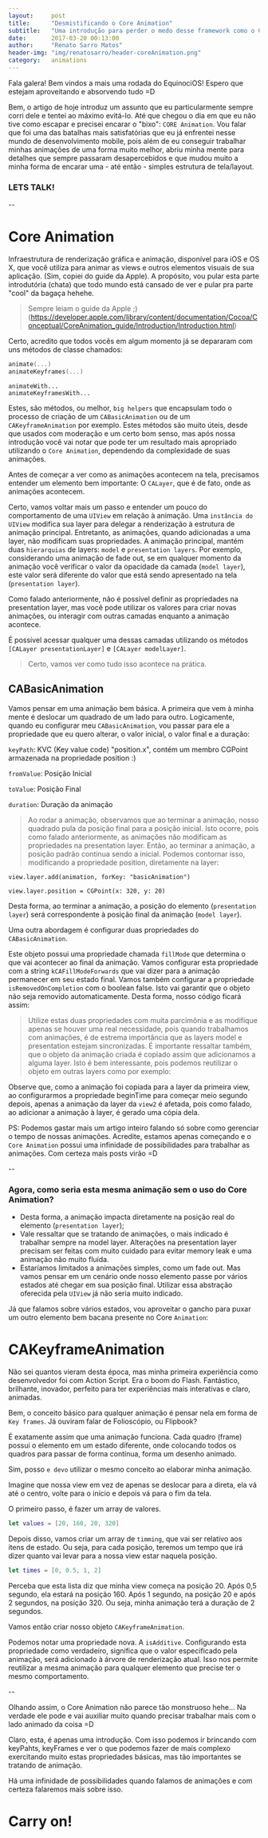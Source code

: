 ```yaml
---
layout:     post
title:      "Desmistificando o Core Animation"
subtitle:   "Uma introdução para perder o medo desse framework como o Core Animation pode ser útil ao elaborar suas animações"
date:       2017-03-20 00:13:00
author:     "Renato Sarro Matos"
header-img: "img/renatosarro/header-coreAnimation.png"
category:   animations
---
```


Fala galera! Bem vindos a mais uma rodada do EquinociOS! Espero que estejam aproveitando e absorvendo tudo =D

Bem, o artigo de hoje introduz um assunto que eu particularmente sempre corri dele e tentei ao máximo evitá-lo. Até que chegou o dia em que eu não tive como escapar e precisei encarar o "bixo": `CORE Animation`.
Vou falar que foi uma das batalhas mais satisfatórias que eu já enfrentei nesse mundo de desenvolvimento mobile, pois além de eu conseguir trabalhar minhas animações de uma forma muito melhor, abriu minha mente para detalhes que sempre passaram desapercebidos e que mudou muito a minha forma de encarar uma - até então - simples estrutura de tela/layout.

### LETS TALK!

--

# Core Animation

Infraestrutura de renderização gráfica e animação, disponível para iOS e OS X, que você utiliza para animar as views e outros elementos visuais de sua aplicação.
(Sim, copiei do guide da Apple).
A propósito, vou pular esta parte introdutória (chata) que todo mundo está cansado de ver e pular pra parte "cool" da bagaça hehehe.

> Sempre leiam o guide da Apple ;) (https://developer.apple.com/library/content/documentation/Cocoa/Conceptual/CoreAnimation_guide/Introduction/Introduction.html)

Certo, acredito que todos vocês em algum momento já se depararam com uns métodos de classe chamados:

~~~swift
animate(...)
animateKeyframes(...)
~~~

~~~objc
animateWith...
animateKeyframesWith...
~~~

Estes, são métodos, ou melhor, `big helpers` que encapsulam todo o processo de criação de um `CABasicAnimation` ou de um `CAKeyframeAnimation` por exemplo. Estes métodos são muito úteis, desde que usados com moderação e um certo bom senso, mas após nossa introdução você vai notar que pode ter um resultado mais apropriado utilizando o `Core Animation`, dependendo da complexidade de suas animações.

Antes de começar a ver como as animações acontecem na tela, precisamos entender um elemento bem importante: O `CALayer`, que é de fato, onde as animações acontecem.

Certo, vamos voltar mais um passo e entender um pouco do comportamento de uma `UIView` em relação à animação.
Uma `instância do UIView` modifica sua layer para delegar a renderização à estrutura de animação principal. Entretanto, as animações, quando adicionadas a uma layer, não modificam suas propriedades. A animação principal, mantém duas `hierarquias` de layers: `model` e `presentation layers`.
Por exemplo, considerando uma animação de fade out, se em qualquer momento da animação você verificar o valor da opacidade da camada (`model layer`), este valor será diferente do valor que está sendo apresentado na tela (`presentation layer`).

Como falado anteriormente, não é possível definir as propriedades na presentation layer, mas você pode utilizar os valores para criar novas animações, ou interagir com outras camadas enquanto a animação acontece.

É possível acessar qualquer uma dessas camadas utilizando os métodos `[CALayer presentationLayer]` e `[CALayer modelLayer]`.

> Certo, vamos ver como tudo isso acontece na prática.

## CABasicAnimation

Vamos pensar em uma animação bem básica. A primeira que vem à minha mente é deslocar um quadrado de um lado para outro. Logicamente, quando eu configurar meu `CABasicAnimation`, vou passar para ele a propriedade que eu quero alterar, o valor inicial, o valor final e a duração:

<script src="https://gist.github.com/renatosarro/4753b9eb2dd7e22aa1383000514c4c1a.js"></script>

`keyPath`: KVC (Key value code) "position.x", contém um membro CGPoint armazenada na propriedade position :)

`fromValue`: Posição Inicial

`toValue`: Posição Final

`duration`: Duração da animação

> Ao rodar a animação, observamos que ao terminar a animação, nosso quadrado pula da posição final para a posição inicial. Isto ocorre, pois como falado anteriormente, as animações não modificam as propriedades na presentation layer. Então, ao terminar a animação, a posição padrão continua sendo a inicial.
Podemos contornar isso, modificando a propriedade position, diretamente na layer:

~~~objc
view.layer.add(animation, forKey: "basicAnimation")

view.layer.position = CGPoint(x: 320, y: 20)
~~~

Desta forma, ao terminar a animação, a posição do elemento (`presentation layer`) será correspondente à posição final da animação (`model layer`).

Uma outra abordagem é configurar duas propriedades do `CABasicAnimation`.

Este objeto possui uma propriedade chamada `fillMode` que determina o que vai acontecer ao final da animação. Vamos configurar esta propriedade com a string `kCAFillModeForwards` que vai dizer para a animação permanecer em seu estado final.
Vamos também configurar a propriedade `isRemovedOnCompletion` com o boolean false. Isto vai garantir que o objeto não seja removido automaticamente. Desta forma, nosso código ficará assim:

<script src="https://gist.github.com/renatosarro/396251ef6307475353b2ce3f718a58ee.js"></script>

> Utilize estas duas propriedades com muita parcimônia e as modifique apenas se houver uma real necessidade, pois quando trabalhamos com animações, é de estrema importância que as layers model e presentation estejam sincronizadas.
É importante ressaltar também, que o objeto da animação criada é copiado assim que adicionamos a alguma layer. Isto é bem interessante, pois podemos reutilizar o objeto em outras layers como por exemplo:

<script src="https://gist.github.com/renatosarro/c5d8881d055ad76b546e26ece695bec8.js"></script>

Observe que, como a animação foi copiada para a layer da primeira view, ao configurarmos a propriedade beginTime para começar meio segundo depois, apenas a animação da layer da `view2` é afetada, pois como falado, ao adicionar a animação à layer, é gerado uma cópia dela.


PS: Podemos gastar mais um artigo inteiro falando só sobre como gerenciar o tempo de nossas animações. Acredite, estamos apenas começando e o `Core Animation` possui uma infinidade de possibilidades para trabalhar as animações. Com certeza mais posts virão =D

--

### Agora, como seria esta mesma animação sem o uso do Core Animation?

<script src="https://gist.github.com/renatosarro/dcc083ec91dfee76c46b5c48c56fd048.js"></script>

>
- Desta forma, a animação impacta diretamente na posição real do elemento (`presentation layer`);
- Vale ressaltar que se tratando de animações, o mais indicado é trabalhar sempre na model layer. Alterações na presentation layer precisam ser feitas com muito cuidado para evitar memory leak e uma animação não muito fluída.
- Estaríamos limitados a animações simples, como um fade out. Mas vamos pensar em um cenário onde nosso elemento passe por vários estados até chegar em sua posição final. Utilizar essa abstração oferecida pela `UIView` já não seria muito indicado.

Já que falamos sobre vários estados, vou aproveitar o gancho para puxar um outro elemento bem bacana presente no Core `Animation`:

# CAKeyframeAnimation

Não sei quantos vieram desta época, mas minha primeira experiência como desenvolvedor foi com Action Script. Era o boom do Flash. Fantástico, brilhante, inovador, perfeito para ter experiências mais interativas e claro, animadas.

Bem, o conceito básico para qualquer animação é pensar nela em forma de `Key frames`. Já ouviram falar de Folioscópio, ou Flipbook?

É exatamente assim que uma animação funciona. Cada quadro (frame) possui o elemento em um estado diferente, onde colocando todos os quadros para passar de forma contínua, forma um desenho animado.

Sim, posso `e devo` utilizar o mesmo conceito ao elaborar minha animação.

Imagine que nossa view em vez de apenas se deslocar para a direta, ela vá até o centro, volte para o início e depois vá para o fim da tela.

O primeiro passo, é fazer um array de valores.

~~~swift
let values = [20, 160, 20, 320]
~~~

Depois disso, vamos criar um array de `timming`, que vai ser relativo aos itens de estado. Ou seja, para cada posição, teremos um tempo que irá dizer quanto vai levar para a nossa view estar naquela posição.

~~~swift
let times = [0, 0.5, 1, 2]
~~~

Perceba que esta lista diz que minha view começa na posição 20. Após 0,5 segundo, ela estará na posição 160. Após 1 segundo, na posição 20 e após 2 segundos, na posição 320. Ou seja, minha animação terá a duração de 2 segundos.

Vamos então criar nosso objeto `CAKeyframeAnimation`.

<script src="https://gist.github.com/renatosarro/7dd14ca9892d894653f8f185d18f6409.js"></script>

Podemos notar uma propriedade nova. A `isAdditive`. Configurando esta propriedade como verdadeiro, significa que o valor especificado pela animação, será adicionado à árvore de renderização atual. Isso nos permite reutilizar a mesma animação para qualquer elemento que precise ter o mesmo comportamento.

--

Olhando assim, o Core Animation não parece tão monstruoso hehe... Na verdade ele pode e vai auxiliar muito quando precisar trabalhar mais com o lado animado da coisa =D

Claro, esta, é apenas uma introdução. Com isso podemos ir brincando com keyPahts, keyFrames e ver o que podemos fazer de mais complexo exercitando muito estas propriedades básicas, mas tão importantes se tratando de animação.

Há uma infinidade de possibilidades quando falamos de animações e com certeza falaremos mais sobre isso.

# Carry on!




